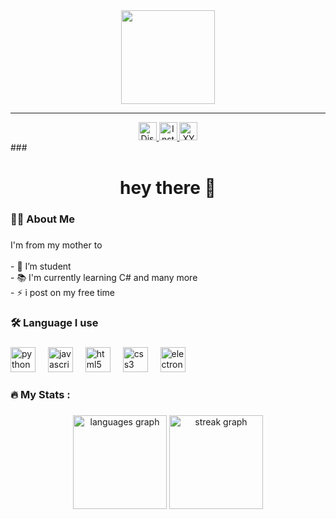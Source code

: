<div align="center">
  <a href="https://xycorpo.com" target="_blank">
    <img height="150" src="https://i.ibb.co/7jHpfk9/Nouveau-projet.png"  />
  </a>
</div>

***

<div align="center">
  <a href="https://discord.gg/g57Z6xgQsh" target="_blank">
    <img src="https://img.shields.io/static/v1?message=Discord&logo=discord&label=&color=7289DA&logoColor=white&labelColor=&style=for-the-badge" height="29" alt="Discord logo" />
  </a>
  <a href="https://instagram.com/xertyloin" target="_blank">
    <img src="https://img.shields.io/static/v1?message=Instagram&logo=instagram&label=&color=E4405F&logoColor=white&labelColor=&style=for-the-badge" height="29" alt="Instagram logo" />
  </a>
  <a href="https://xycorpo.com" target="_blank">
    <img src="https://img.shields.io/static/v1?message=XYCORPO&logo=internet-explorer&label=&color=3C3744&logoColor=db9721&labelColor=&style=for-the-badge" height="29" alt="XYCORPO logo" />
  </a>
</div>
###

<h1 align="center">hey there 👋</h1>

###

<h3 align="left">👩‍💻  About Me</h3>

###

<p align="left">I'm from my mother to<br><br>- 🔭 I’m student <br>- 📚 I'm currently learning C# and many more<br>- ⚡ i post on my free time</p>

###

<h3 align="left">🛠 Language I use</h3>

###

<div align="left">
  <img src="https://cdn.jsdelivr.net/gh/devicons/devicon/icons/python/python-original.svg" height="40" alt="python logo"  />
  <img width="12" />
  <img src="https://cdn.jsdelivr.net/gh/devicons/devicon/icons/javascript/javascript-original.svg" height="40" alt="javascript logo"  />
  <img width="12" />
  <img src="https://cdn.jsdelivr.net/gh/devicons/devicon/icons/html5/html5-original.svg" height="40" alt="html5 logo"  />
  <img width="12" />
  <img src="https://cdn.jsdelivr.net/gh/devicons/devicon/icons/css3/css3-original.svg" height="40" alt="css3 logo"  />
  <img width="12" />
  <img src="https://cdn.jsdelivr.net/gh/devicons/devicon/icons/electron/electron-original.svg" height="40" alt="electron logo"  />
</div>

###

<h3 align="left">🔥   My Stats :</h3>

###

<div align="center">
  <img src="https://github-readme-stats.vercel.app/api/top-langs?username=XertyLoin&locale=en&hide_title=false&layout=compact&card_width=320&langs_count=5&theme=dracula&hide_border=false&order=2" height="150" alt="languages graph"  />
  <img src="https://streak-stats.demolab.com?user=XertyLoin&locale=en&mode=daily&theme=dracula&hide_border=false&border_radius=5&order=3" height="150" alt="streak graph"  />
  
</div>
